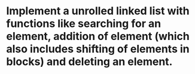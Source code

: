 # Implement a unrolled linked list with functions like searching for an element, addition of element (which also includes shifting of elements in blocks) and deleting an element.
